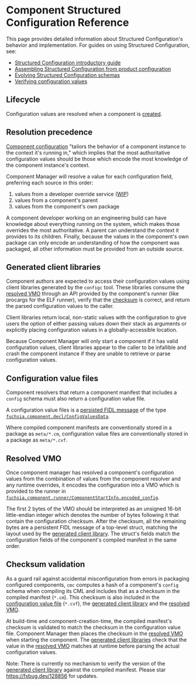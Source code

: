 # Component Structured Configuration Reference

This page provides detailed information about Structured Configuration's behavior
and implementation. For guides on using Structured Configuration, see:

* [Structured Configuration introductory guide][sc-guide]
* [Assembling Structured Configuration from product configuration][assembling-sc]
* [Evolving Structured Configuration schemas][evolving-sc]
* [Verifying configuration values][verifying-sc]

[sc-guide]: /docs/development/components/configuration/structured_config.md
[assembling-sc]: /docs/development/components/configuration/assembling_structured_config.md
[evolving-sc]: /docs/development/components/configuration/evolving_structured_config.md
[verifying-sc]: /docs/development/verification/build_integration.md#verifying-structured-configuration-files

## Lifecycle

Configuration values are resolved when a component is
[created][component-create].

[component-create]: /docs/concepts/components/v2/introduction.md#lifecycle

## Resolution precedence

[Component configuration][component-config] "tailors the behavior of a component
instance to the context it's running in," which implies that the most
authoritative configuration values should be those which encode the most
knowledge of the component instance's context.

Component Manager will resolve a value for each configuration field, preferring
each source in this order:

1. values from a developer override service ([WIP](https://fxbug.dev/96260))
2. values from a component's parent
3. values from the component's own package

A component developer working on an engineering build can have knowledge about
everything running on the system, which makes those overrides the most
authoritative. A parent can understand the context it provides to its children.
Finally, because the values in the component's own package can only encode an
understanding of how the component was packaged, all other information must be
provided from an outside source.

[component-config]: /docs/concepts/components/configuration.md

## Generated client libraries

Component authors are expected to access their configuration values using
client libraries generated by the `configc` tool. These libraries consume
the [resolved VMO] through an API provided by the component's runner (like
procargs for the ELF runner), verify that the [checksum] is correct, and return
the parsed configuration values to the caller.

Client libraries return local, non-static values with the configuration
to give users the option of either passing values down their stack as arguments
or explicitly placing configuration values in a globally-accessible location.

Because Component Manager will only start a component if it has valid
configuration values, client libraries appear to the caller to be infallible
and crash the component instance if they are unable to retrieve or
parse configuration values.

[checksum]: #checksum-validation

## Configuration value files

Component resolvers that return a component manifest that includes a `config`
schema must also return a configuration value file.

A configuration value files is a [persisted FIDL message][fidl-persistence] of the
type [`fuchsia.component.decl/ConfigValuesData`][fidl-reference-cvf].

Where compiled component manifests are conventionally stored in a package as
`meta/*.cm`, configuration value files are conventionally stored in a package
as `meta/*.cvf`.

[fidl-persistence]: /docs/contribute/governance/rfcs/0120_standalone_use_of_fidl_wire_format.md
[fidl-reference-cvf]: https://fuchsia.dev/reference/fidl/fuchsia.component.decl#ConfigValuesData

## Resolved VMO

Once component manager has resolved a component's configuration values from the
combination of values from the component resolver and any runtime overrides,
it encodes the configuration into a VMO which is provided to the runner in
[`fuchsia.component.runner/ComponentStartInfo.encoded_config`][runner-vmo].

The first 2 bytes of the VMO should be interpreted as an unsigned 16-bit
little-endian integer which denotes the number of bytes following it that
contain the configuration checksum. After the checksum, all the remaining bytes
are a persistent FIDL message of a top-level struct, matching the layout
used by the [generated client library][client-lib]. The struct's fields match
the configuration fields of the component's compiled manifest in the same order.

[runner-vmo]: https://fuchsia.dev/reference/fidl/fuchsia.component.runner#ComponentStartInfo.encoded_config

## Checksum validation

As a guard rail against accidental misconfiguration from errors in packaging
configured components, `cmc` computes a hash of a component's `config` schema
when compiling its CML and includes that as a checksum in the compiled manifest
(`*.cm`). This checksum is also included in the [configuration value file]
(`*.cvf`), the [generated client library][client-lib] and the [resolved VMO].

At build-time and component-creation-time, the compiled manifest's checksum is
validated to match the checksum in the configuration value file. Component
Manager then places the checksum in the [resolved VMO] when starting the
component. The [generated client libraries][client-lib] check that the value in
the [resolved VMO] matches at runtime before parsing the actual configuration
values.

Note: There is currently no mechanism to verify the version of the
[generated client library][client-lib] against the compiled manifest. Please star
https://fxbug.dev/128856 for updates.

[configuration value file]: #configuration-value-files
[resolved VMO]: #resolved-vmo
[client-lib]: #generated-client-libraries
